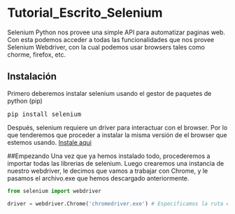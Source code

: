 # Tutorial_Escrito_Selenium

Selenium Python nos provee una simple API para automatizar paginas web.
Con esta podemos acceder a todas las funcionalidades que nos provee Selenium Webdriver, con la cual podemos usar browsers tales como chorme, firefox, etc.

## Instalación
Primero deberemos instalar selenium usando el gestor de paquetes de python (pip)

<pre>
pip install selenium
</pre>

Después, selenium requiere un driver para interactuar con el browser. Por lo que tenderemos que proceder a instalar la misma versión de el browser que estemos usando. [Instale aqui](https://www.selenium.dev/documentation/en/webdriver/driver_requirements/#quick-reference) 

##Empezando
Una vez que ya hemos instalado todo, procederemos a importar todas las librerias de selenium. Luego crearemos una instancia de nuestro webdriver, le decimos que vamos a trabajar con Chrome, y le pasamos el archivo.exe que hemos descargado anteriormente.

```python
from selenium import webdriver

driver = webdriver.Chrome('chromedriver.exe') # Especificamos la ruta en donde se encuentra nuestro .exe

```
